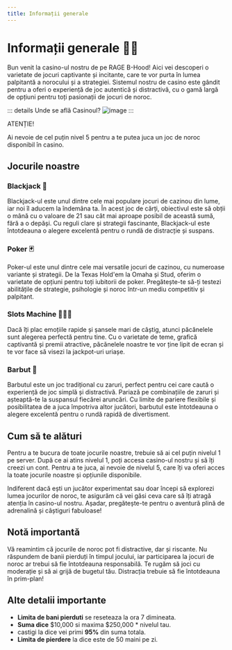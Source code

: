 ```yaml
---
title: Informații generale
---
```


# Informații generale 💁‍♂️
Bun venit la casino-ul nostru de pe RAGE B-Hood! Aici vei descoperi o varietate de jocuri captivante și incitante, care te vor purta în lumea palpitantă a norocului și a strategiei. Sistemul nostru de casino este gândit pentru a oferi o experiență de joc autentică și distractivă, cu o gamă largă de opțiuni pentru toți pasionații de jocuri de noroc.

::: details Unde se află Casinoul?
![image](https://github.com/Alexander-AIM/wiki/assets/157987605/69bce85b-69e0-48ac-93a8-18c437cdc9a2)
:::


<div class="danger-container">
    <p class="title">ATENȚIE!</p>
    <p class="description">Ai nevoie de cel puțin nivel 5 pentru a te putea juca un joc de noroc disponibil în casino.</p>
</div>


## Jocurile noastre

### Blackjack 🖤
Blackjack-ul este unul dintre cele mai populare jocuri de cazinou din lume, iar noi îl aducem la îndemâna ta. În acest joc de cărți, obiectivul este să obții o mână cu o valoare de 21 sau cât mai aproape posibil de această sumă, fără a o depăși. Cu reguli clare și strategii fascinante, Blackjack-ul este întotdeauna o alegere excelentă pentru o rundă de distracție și suspans.

### Poker 🃏
Poker-ul este unul dintre cele mai versatile jocuri de cazinou, cu numeroase variante și strategii. De la Texas Hold'em la Omaha și Stud, oferim o varietate de opțiuni pentru toți iubitorii de poker. Pregătește-te să-ți testezi abilitățile de strategie, psihologie și noroc într-un mediu competitiv și palpitant.

### Slots Machine 💁‍♂️🎰
Dacă îți plac emoțiile rapide și șansele mari de câștig, atunci păcănelele sunt alegerea perfectă pentru tine. Cu o varietate de teme, grafică captivantă și premii atractive, păcănelele noastre te vor ține lipit de ecran și te vor face să visezi la jackpot-uri uriașe.

### Barbut 🎲
Barbutul este un joc tradițional cu zaruri, perfect pentru cei care caută o experiență de joc simplă și distractivă. Pariază pe combinațiile de zaruri și așteaptă-te la suspansul fiecărei aruncări. Cu limite de pariere flexibile și posibilitatea de a juca împotriva altor jucători, barbutul este întotdeauna o alegere excelentă pentru o rundă rapidă de divertisment.

## Cum să te alături

Pentru a te bucura de toate jocurile noastre, trebuie să ai cel puțin nivelul 1 pe server. După ce ai atins nivelul 1, poți accesa casino-ul nostru și să îți creezi un cont. Pentru a te juca, ai nevoie de nivelul 5, care îți va oferi acces la toate jocurile noastre și opțiunile disponibile.

Indiferent dacă ești un jucător experimentat sau doar începi să explorezi lumea jocurilor de noroc, te asigurăm că vei găsi ceva care să îți atragă atenția în casino-ul nostru. Așadar, pregătește-te pentru o aventură plină de adrenalină și câștiguri fabuloase!

## Notă importantă

Vă reamintim că jocurile de noroc pot fi distractive, dar și riscante. Nu răspundem de banii pierduți în timpul jocului, iar participarea la jocuri de noroc ar trebui să fie întotdeauna responsabilă. Te rugăm să joci cu moderație și să ai grijă de bugetul tău. Distracția trebuie să fie întotdeauna în prim-plan!

## Alte detalii importante

- **Limita de bani pierduti** se reseteaza la ora 7 dimineata.
- **Suma dice** $10,000 si maxima $250,000 * nivelul tau.
- castigi la dice vei primi **95%** din suma totala.
- **Limita de pierdere** la dice este de 50 maini pe zi.
